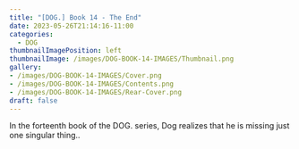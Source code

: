```yaml
---
title: "[DOG.] Book 14 - The End"
date: 2023-05-26T21:14:16-11:00
categories:
  - DOG
thumbnailImagePosition: left
thumbnailImage: /images/DOG-BOOK-14-IMAGES/Thumbnail.png
gallery: 
- /images/DOG-BOOK-14-IMAGES/Cover.png
- /images/DOG-BOOK-14-IMAGES/Contents.png
- /images/DOG-BOOK-14-IMAGES/Rear-Cover.png
draft: false
---
```

In the forteenth book of the DOG. series, Dog realizes that he is missing just one singular thing..